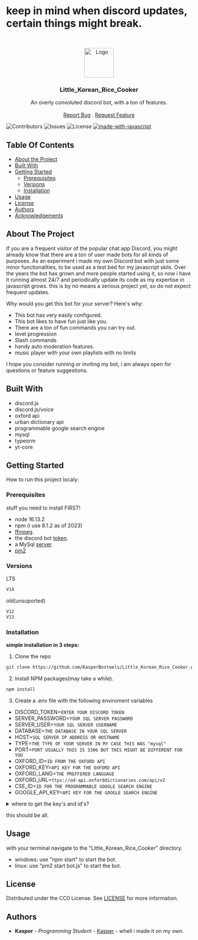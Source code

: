 # keep in mind when discord updates, certain things might break.

<br/>
<p align="center">
  <a href="https://github.com/KasperBosteels/Little_Korean_Rice_Cooker">
    <img src="https://imgur.com/A2SSxSE.png" alt="Logo" width="80" height="80">
  </a>

  <h3 align="center">Little_Korean_Rice_Cooker</h3>

  <p align="center">
    An overly convoluted discord bot,
with a ton of features.
    <br/>
    <br/>
    <a href="https://github.com/KasperBosteels/Little_Korean_Rice_Cooker/issues">Report Bug</a>
    .
    <a href="https://github.com/KasperBosteels/Little_Korean_Rice_Cooker/issues">Request Feature</a>
  </p>
</p>

![Contributors](https://img.shields.io/github/contributors/KasperBosteels/Little_Korean_Rice_Cooker?color=dark-green) ![Issues](https://img.shields.io/github/issues/KasperBosteels/Little_Korean_Rice_Cooker) ![License](https://img.shields.io/github/license/KasperBosteels/Little_Korean_Rice_Cooker)
[![made-with-javascript](https://img.shields.io/badge/Made%20with-JavaScript-1f425f.svg)](https://www.javascript.com)
## Table Of Contents

- [About the Project](#about-the-project)
- [Built With](#built-with)
- [Getting Started](#getting-started)
  - [Prerequisites](#prerequisites)
  - [Versions](#versions)
  - [Installation](#installation)
- [Usage](#usage)
- [License](#license)
- [Authors](#authors)
- [Acknowledgements](#acknowledgements)

## About The Project

If you are a frequent visitor of the popular chat app Discord, you might already know that there are a ton of user made bots for all kinds of purposes.
As an experiment i made my own Discord bot with just some minor functionalities, to be used as a test bed for my javascript skils.
Over the years the bot has  grown and more people started using it, so now i have it running almost 24/7 and periodically update its code as my expertise in javascript grows.
this is by no means a serious project yet, so do not expect frequent updates.

Why would you get this bot for your server?
Here's why:

- This bot has very easily configured.
- This bot likes to have fun just like you.
- There are a ton of fun commands you can try out.
- level progression
- Slash commands
- handy auto moderation features.
- music player with your own playlists with no limits

I hope you consider running or inviting my bot, i am always open for questions or feature suggestions.

## Built With

- discord.js
- discord.js/voice
- oxford api
- urban dictionary api
- programmable google search engine
- mysql
- typeorm
- yt-core

## Getting Started

How to run this project localy:


### Prerequisites

stuff you need to install FIRST!

- node 16.13.2
- npm (i use 8.1.2 as of 2023)
- [ffmpeg](https://www.hostinger.com/tutorials/how-to-install-ffmpeg).
- the discord bot [token](https://discord.com/developers).
- a MySql [server](https://learn.microsoft.com/en-us/sql/relational-databases/databases/create-a-database?view=sql-server-ver16).
- [pm2](https://pm2.keymetrics.io/)

### Versions

LTS

```txt
V14
```

old(unsuported)

```txt
V12
V13
```

### Installation

**simple installation in 3 steps:**

1. Clone the repo

```sh
git clone https://github.com/KasperBosteels/Little_Korean_Rice_Cooker.git
```

2. Install NPM packages(may take a while).

```sh
npm install
```

3. Create a .env file with the following enviroment variables

- DISCORD_TOKEN=`ENTER YOUR DISCORD TOKEN`
- SERVER_PASSWORD=`YOUR SQL SERVER PASSWORD`
- SERVER_USER=`YOUR SQL SERVER USERNAME`
- DATABASE=`THE DATABASE IN YOUR SQL SERVER`
- HOST=`SQL SERVER IP ADDRESS OR HOSTNAME`
- TYPE=`THE TYPE OF YOUR SERVER IN MY CASE THIS WAS "mysql"`
- PORT=`PORT USUALLY THIS IS 3306 BUT THIS MIGHT BE DIFFERENT FOR YOU`
- OXFORD_ID=`ID FROM THE OXFORD API`
- OXFORD_KEY=`API KEY FOR THE OXFORD API`
- OXFORD_LANG=`THE PREFFERED LANGUAGE`
- OXFORD_URL=`ttps://od-api.oxforddictionaries.com/api/v2`
- CSE_ID=`ID FOR THE PROGRAMMABLE GOOGLE SEARCH ENGINE`
- GOOGLE_API_KEY=`API KEY FOR THE GOOGLE SEARCH ENGINE`




<details><summary>where to get the key's and id's?</summary>
<p>
- The discord token can be created in [the discord developers platform](https://discord.com/login?redirect_to=%2Fdevelopers%2Fapplications)

- The sql credentials you will need to create on your own after setting up an sql server.

- The oxford keys can be attained from the [oxford dictionaries api website](https://developer.oxforddictionaries.com/) you will need to create an account there and follow the simple instructions there.
(attention oxford api has started limiting usage of free account you will only get 1000 total requests before you need to pay.)

- For the programmable search engine (the CSE_ID) you will need to create one in [googles programmable search engine](https://programmablesearchengine.google.com/) dashboard
- For the google-api key you will need to create a new project in the [google cloud platform](https://console.cloud.google.com/home)
  and get the google_api key from there.
  </p>
  </details>
 
 this should be all.
## Usage

with your terminal navigate to the "Little_Korean_Rice_Cooker" directory.
- windows: use "npm start" to start the bot.
- linux: use "pm2 start bot.js" to start the bot.

## License

Distributed under the CC0 License. See [LICENSE](https://github.com/KasperBosteels/Little_Korean_Rice_Cooker/blob/main/LICENSE) for more information.

## Authors

- **Kasper** - _Programming Student_ - [Kasper](https://github.com/KasperBosteels) - whell i made it on my own.
